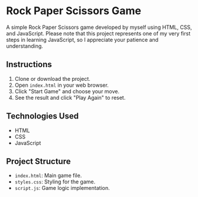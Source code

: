 # Rock Paper Scissors Game

A simple Rock Paper Scissors game developed by myself using HTML, CSS, and JavaScript. Please note that this project represents one of my very first steps in learning JavaScript, so I appreciate your patience and understanding.

## Instructions

1. Clone or download the project.
2. Open `index.html` in your web browser.
3. Click "Start Game" and choose your move.
4. See the result and click "Play Again" to reset.

## Technologies Used

- HTML
- CSS
- JavaScript

## Project Structure

- `index.html`: Main game file.
- `styles.css`: Styling for the game.
- `script.js`: Game logic implementation.
  
